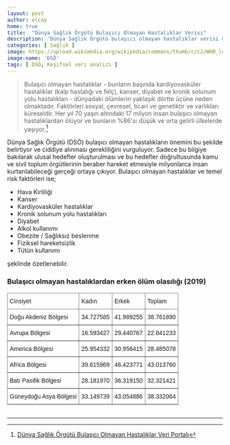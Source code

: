 ```yaml
---
layout: post
author: olcay
home: true
title:  "Dünya Sağlık Örgütü Bulaşıcı Olmayan Hastalıklar Verisi"
description: 'Dünya Sağlık Örgütü bulaşıcı olmayan hastalıklar verisi üzerinde yapılmış keşifsel veri analiz çalışması.'
categories: [ Sağlık ]
image: https://upload.wikimedia.org/wikipedia/commons/thumb/c/c2/WHO_logo.svg/312px-WHO_logo.svg.png
image-name: 'DSÖ'
tags: [ DSÖ, Keşifsel veri analizi ]
---
```


> Bulaşıcı olmayan hastalıklar - bunların başında kardiyovasküler hastalıklar (kalp hastalığı ve felç), kanser, diyabet ve kronik solunum yolu hastalıkları - dünyadaki ölümlerin yaklaşık dörtte üçüne neden olmaktadır. Faktörleri sosyal, çevresel, ticari ve genetiktir ve varlıkları küreseldir. Her yıl 70 yaşın altındaki 17 milyon insan bulaşıcı olmayan hastalıklardan ölüyor ve bunların %86'sı düşük ve orta gelirli ülkelerde yaşıyor.[^1]

Dünya Sağlık Örgütü (DSÖ) bulaşıcı olmayan hastalıkların önemini bu şekilde belirtiyor ve ciddiye alınması gerekliliğini vurguluyor. Sadece bu bilgiye bakılarak ulusal hedefler oluşturulması ve bu hedefler doğrultusunda kamu ve sivil toplum örgütlerinin beraber hareket etmesiyle milyonlarca insan kurtarılabileceği gerçeği ortaya çıkıyor. Bulaşıcı olmayan hastalıklar ve temel risk faktörleri ise; 

* Hava Kirliliği
* Kanser
* Kardiyovasküler hastalıklar 
* Kronik solunum yolu hastalıkları 
* Diyabet
* Alkol kullanımı
* Obezite / Sağlıksız beslenme
* Fiziksel hareketsizlik
* Tütün kullanımı
  
şeklinde özetlenebilir.

### Bulaşıcı olmayan hastalıklardan erken ölüm olasılığı (2019)

<style type="text/css">
.tg  {border-collapse:collapse;border-spacing:0;margin:0px auto;}
.tg td{border-color:black;border-style:solid;border-width:1px;font-family:Arial, sans-serif;font-size:14px;
  overflow:hidden;padding:10px 5px;word-break:normal;}
.tg th{border-color:black;border-style:solid;border-width:1px;font-family:Arial, sans-serif;font-size:14px;
  font-weight:normal;overflow:hidden;padding:10px 5px;word-break:normal;}
.tg .tg-0pky{border-color:inherit;text-align:left;vertical-align:top}
@media screen and (max-width: 767px) {.tg {width: auto !important;}.tg col {width: auto !important;}.tg-wrap {overflow-x: auto;-webkit-overflow-scrolling: touch;margin: auto 0px;}}</style>
<div class="tg-wrap"><table class="tg">
<thead>
  <tr>
    <th class="tg-0pky">Cinsiyet</th>
    <th class="tg-0pky">Kadın</th>
    <th class="tg-0pky">Erkek</th>
    <th class="tg-0pky">Toplam</th>
  </tr>
</thead>
<tbody>
  <tr>
    <td class="tg-0pky">Doğu Akdeniz Bölgesi</td>
    <td class="tg-0pky">34.727585</td>
    <td class="tg-0pky">41.989255</td>
    <td class="tg-0pky">38.761890</td>
  </tr>
  <tr>
    <td class="tg-0pky">Avrupa Bölgesi</td>
    <td class="tg-0pky">16.593427</td>
    <td class="tg-0pky">29.440767</td>
    <td class="tg-0pky">22.841233</td>
  </tr>
  <tr>
    <td class="tg-0pky">America Bölgesi</td>
    <td class="tg-0pky">25.954332</td>
    <td class="tg-0pky">30.956415</td>
    <td class="tg-0pky">28.485078</td>
  </tr>
  <tr>
    <td class="tg-0pky">Africa Bölgesi</td>
    <td class="tg-0pky">39.615969</td>
    <td class="tg-0pky">46.423771</td>
    <td class="tg-0pky">43.013760</td>
  </tr>
  <tr>
    <td class="tg-0pky">Batı Pasifik Bölgesi</td>
    <td class="tg-0pky">28.181970</td>
    <td class="tg-0pky">36.319150</td>
    <td class="tg-0pky">32.321421</td>
  </tr>
  <tr>
    <td class="tg-0pky">Güneydoğu Asya Bölgesi</td>
    <td class="tg-0pky">33.149739</td>
    <td class="tg-0pky">43.054886</td>
    <td class="tg-0pky">38.332064</td>
  </tr>
</tbody>
</table></div>
<br>

---

[^1]: [Dünya Sağlık Örgütü Bulaşıcı Olmayan Hastalıklar Veri Portalı](https://ncdportal.org/) 
